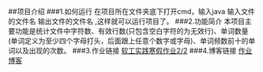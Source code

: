 ##项目介绍
###1.如何运行
在项目所在文件夹底下打开cmd，输入java 输入文件的文件名 输出文件的文件名    ,这样就可以运行项目了。
###2.功能简介
本项目主要功能是统计文件中字符数、有效行数(只包含空白字符的为无效行)、单词数量(单词定义为至少四个字母打头，后面跟上任意个数字或字母)、单词频数前十的单词以及出现的次数。
###3.作业链接
[软工实践寒假作业2/2](https://edu.cnblogs.com/campus/fzu/2021SpringSoftwareEngineeringPractice/homework/11740)
###4.博客链接
[作业博客](https://www.cnblogs.com/llx221801239/p/14470788.html)
